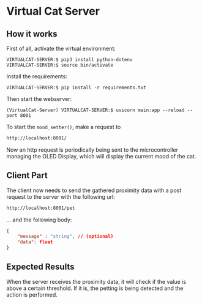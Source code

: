 # Virtual Cat Server

## How it works

First of all, activate the virtual environment:

```shell
VIRTUALCAT-SERVER:$ pip3 install python-dotenv
VIRTUALCAT-SERVER:$ source bin/activate
```

Install the requirements:

```shell
VIRTUALCAT-SERVER:$ pip install -r requirements.txt
```

Then start the webserver:

```shell
(VirtualCat-Server) VIRTUALCAT-SERVER:$ uvicorn main:app --reload --port 8001
```

To start the `mood_setter()`, make a request to

```txt
http://localhost:8001/
```

Now an http request is periodically being sent to the microcontroller managing the OLED Display, which will display the current mood of the cat.

## Client Part

The client now needs to send the gathered proximity data with a post request to the server with the following url:

```txt
http://localhost:8001/pet
```

... and the following body:

```json
{
    "message" : "string", // (optional)
    "data": float
}
```

## Expected Results

When the server receives the proximity data, it will check if the value is above a certain threshold. If it is, the petting is being detected and the action is performed.
